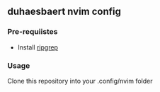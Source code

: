 ## duhaesbaert nvim config 

### Pre-requiistes

- Install [ripgrep](https://github.com/BurntSushi/ripgrep)

### Usage

Clone this repository into your .config/nvim folder
